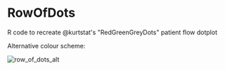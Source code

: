 # RowOfDots
R code to recreate @kurtstat's "RedGreenGreyDots" patient flow dotplot


Alternative colour scheme:

![row_of_dots_alt](https://user-images.githubusercontent.com/3278367/34303021-7cf69bc2-e72b-11e7-8db1-4851ab24bef2.gif)

